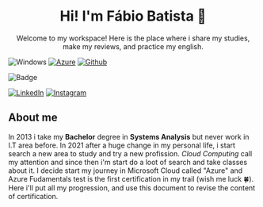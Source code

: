<h1 align="center"> Hi! I'm Fábio Batista 👋 </h1>

<p align="center"> Welcome to my workspace! Here is the place where i share my studies, make my reviews, and practice my english. </p>

![Windows](https://badgen.net/badge/icon/Windows/0078D6?icon=windows&label) 
[![Azure](https://badgen.net/badge/icon/Azure/0078D4?icon=azure&label)](https://azure.microsoft.com) 
[![Github](https://badgen.net/badge/icon/GitHub/181717?icon=github&label)](https://github.com/ofabiobatista) 

![Badge](https://img.shields.io/badge/icon/-LinkeIn-0A66C2?style=for-the-badge&logo=linkedin)

[![LinkedIn](https://badgen.net/badge/icon/LinkedIn/0A66C2?icon=linkedin&label)](https://www.linkedin.com/in/faabiobatista/)
[![Instagram](https://badgen.net/badge/icon/Instagram/E4405F?icon=instagram&label)](https://www.linkedin.com/in/faabiobatista/)

## About me

In 2013 i take my **Bachelor** degree in **Systems Analysis** but never work in I.T area before. In 2021 after a huge change in my personal life, i start search a new area to study and try a new profission. *Cloud Computing* call my attention and since then i'm start do a loot of search and take classes about it. I decide start my journey in Microsoft Cloud called "Azure" and Azure Fudamentals test is the first certification in my trail (wish me luck 🍀). Here i'll put all my progression, and use this document to revise the content of certification.
<!--
**ofabiobatista/ofabiobatista** is a ✨ _special_ ✨ repository because its `README.md` (this file) appears on your GitHub profile.

Here are some ideas to get you started:

- 🔭 I’m currently working on ...
- 🌱 I’m currently learning ...
- 👯 I’m looking to collaborate on ...
- 🤔 I’m looking for help with ...
- 💬 Ask me about ...
- 📫 How to reach me: ...
- 😄 Pronouns: ...
- ⚡ Fun fact: ...
-->
